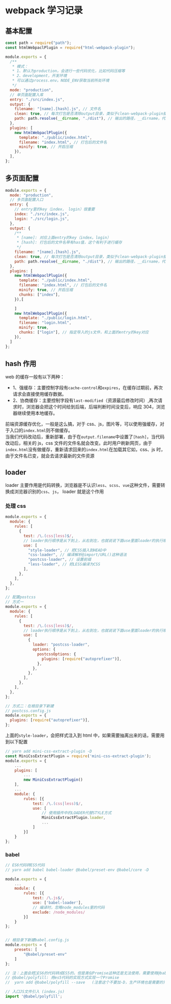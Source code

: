 # webpack 学习记录

## 基本配置

```js
const path = require("path");
const htmlWebpaclPlugin = require("html-webpack-plugin");

module.exports = {
  /**
   * 模式：
   * 1、默认为production，会进行一些代码优化，比如代码压缩等
   * 2、development，开发环境
   * 可以通过process.env。NODE_ENV获取当前所处环境
   */
  mode: "production",
  // 单页面配置入库
  entry: "./src/index.js",
  output: {
    filename: "[name].[hash].js", // 文件名
    clean: true, // 每次打包是否清除output目录，类似于clean-webpack-plugin插件的作用
    path: path.resolve(__dirname, "./dist"), // 输出的路径，__dirname，代表当前文件的绝对路径
  },
  plugins: [
    new htmlWebpaclPlugin({
      template: "./public/index.html",
      filename: "index.html", // 打包后的文件名
      minify: true, // 开启压缩
    }),
  ],
};
```

## 多页面配置

```js
module.exports = {
  mode: "production",
  // 多页面配置入口
  entry: {
    // entry里的key（index， login）很重要
    index: "./src/index.js",
    login: "./src/login.js",
  },
  output: {
    /**
     * [name]: 对应上面entry的key（index。login）
     * [hash]: 打包后的文件名带有has值，这个有利于进行缓存
     */
    filename: "[name].[hash].js",
    clean: true, // 每次打包是否清除output目录，类似于clean-webpack-plugin插件的作用
    path: path.resolve(__dirname, "./dist"), // 输出的路径，__dirname，代表当前文件的绝对路径
  },
  plugins: [
    new htmlWebpaclPlugin({
      template: "./public/index.html",
      filename: "index.html", // 打包后的文件名
      minify: true, // 开启压缩
      chunks: ["index"],
    }),[

    ]
    new htmlWebpaclPlugin({
      template: "./public/login.html",
      filename: "login.html",
      minify: true,
      chunks: ["login"], // 指定导入的js文件，和上面的entry的key对应
    }),
  ]
};
```

## hash 作用

web 的缓存一般有以下两种：

- 1、强缓存：主要控制字段有`cache-control`和`expires`，在缓存过期前，再次请求会直接使用缓存数据。
- 2、协商缓存：主要控制字段有`last-modified`（资源最后修改时间）,再次请求时，浏览器会把这个时间给到后端，后端判断时间没变后，响应 304，浏览器继续使用本地缓存。

前端资源缓存优化，一般是这么搞，对于 css、js，图片等，可以使用强缓存，对于入口的`index.html`则不做缓存。  
当我们代码改动后，重新部署，由于在`output.filename`中设置了`[hash]`，当代码改动后，相关的 js，css 文件的文件名就会改变。此时用户刷新网页，由于`index.html`没有做缓存，重新请求回来的`index.html`在加载其它如，css、js 时，由于文件名已变，就会去请求最新的文件资源

## loader

loader 主要作用是代码转换，浏览器是不认识`less`、`scss`、`vue`这种文件，需要转换成浏览器识别的`css`、`js`， loader 就是这个作用

### 处理 css

```js
module.exports = {
  module: {
    rules: [
      {
        test: /\.(css|less)$/,
        // loader执行顺序是从下到上，从右到左，也就说说下面use里面loader的执行顺序是倒着来的
        use: [
          "style-loader", // 把CSS插入到HEAD中
          "css-loader", // 编译解析@import/URL()这种语法
          "postcss-loader", // 设置前缀
          "less-loader", // 把LESS编译为CSS
        ],
      },
    ],
  },
};

// 配置postcss
// 方式一
module.exports = {
  module: {
    rules: [
      {
        test: /\.(css|less)$/,
        // loader执行顺序是从下到上，从右到左，也就说说下面use里面loader的执行顺序是倒着来的
        use: [
          {
            loader: "postcss-loader",
            options: {
              postcssOptions: {
                plugins: [require("autoprefixer")],
              },
            },
          },
        ],
      },
    ],
  },
};

// 方式二：在根目录下新建
// postcss.config.js
module.exports = {
  plugins: [require("autoprefixer")],
};
```

上面的`style-loader`，会把样式注入到 html 中，如果需要抽离出来的话，需要用到以下配置

```js
// yarn add mini-css-extract-plugin -D
const MiniCssExtractPlugin = require('mini-css-extract-plugin');
module.exports = {
    ...
    plugins: [
        ...
        new MiniCssExtractPlugin()
    ],
    ...
    module: {
        rules: [{
            test: /\.(css|less)$/,
            use: [
                // 使用插件中的LOADER代替STYLE方式
                MiniCssExtractPlugin.loader,
                ...
            ]
        }]
    }
};
```

### babel

```js
// ES6代码转ES5代码
// yarn add babel babel-loader @babel/preset-env @babel/core -D

module.exports = {
    ...
    module: {
        rules: [{
            test: /\.js$/,
            use: ['babel-loader'],
            // 编译时，忽略node_modules里的代码
            exclude: /node_modules/
        }]
    }
};


// 根目录下新建babel.config.js
module.exports = {
    presets: [
        "@babel/preset-env"
    ]
};

// 注：上面会把ES6的代码转成ES5的。但是类似Promise这种还是无法使用，需要使用@babel/polyfill，
// @babel/polyfill: 用es5代码的实现方式实现一个Promise
//  yarn add @babel/polyfill --save   (注意这个不要加-D，生产环境也是需要的)

// 入口JS文件引入 (index.js)
import '@babel/polyfill';
```
